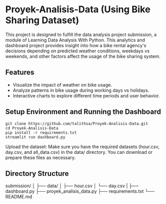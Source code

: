 # Proyek-Analisis-Data (Using Bike Sharing Dataset)
This project is designed to fulfill the data analysis project submission, a module of Learning Data Analysis With Python. This analytics and dashboard project provides insight into how a bike rental agency's decisions depending on predicted weather conditions, weekdays vs weekends, and other factors affect the usage of the bike sharing system.

## Features
- Visualize the impact of weather on bike usage.
- Analyze patterns in bike usage during working days vs holidays.
- Interactive charts to explore different time periods and user behavior.

## Setup Environment and Running the Dashboard
```
git clone https://github.com/talithsa/Proyek-Analisis-Data.git
cd Proyek-Analisis-Data
pip install -r requirements.txt
streamlit run dashboard.py
```
Upload the dataset:
Make sure you have the required datasets (hour.csv, day.csv, and all_data.csv) in the data/ directory. You can download or prepare these files as necessary.

## Directory Structure
submission/
│
├── data/
│   ├── hour.csv
│   └── day.csv
|
├── dashboard.py
├── proyek_analisis_data.py
├── requirements.txt
└── README.md
